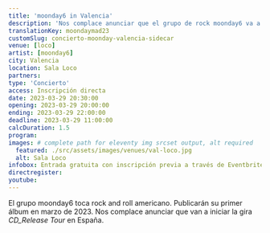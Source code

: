```yaml
---
title: 'moonday6 in Valencia'
description: 'Nos complace anunciar que el grupo de rock moonday6 va a iniciar la gira CD_Release Tour en España.'
translationKey: moondaymad23
customSlug: concierto-moonday-valencia-sidecar
venue: [loco]
artist: [moonday6]
city: Valencia
location: Sala Loco
partners:
type: 'Concierto'
access: Inscripción directa
date: 2023-03-29 20:30:00
opening: 2023-03-29 20:00:00
ending: 2023-03-29 22:00:00
deadline: 2023-03-29 11:00:00
calcDuration: 1.5
program:
images: # complete path for eleventy img srcset output, alt required
  featured: ./src/assets/images/venues/val-loco.jpg
  alt: Sala Loco
infobox: Entrada gratuita con inscripción previa a través de Eventbrite.
directregister:
youtube:
---
```


El grupo moonday6 toca rock and roll americano. Publicarán su primer álbum en marzo de 2023. Nos complace anunciar que van a iniciar la gira _CD_Release Tour_ en España.
